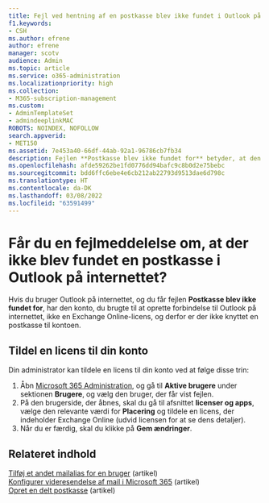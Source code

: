 ```yaml
---
title: Fejl ved hentning af en postkasse blev ikke fundet i Outlook på internettet
f1.keywords:
- CSH
ms.author: efrene
author: efrene
manager: scotv
audience: Admin
ms.topic: article
ms.service: o365-administration
ms.localizationpriority: high
ms.collection:
- M365-subscription-management
ms.custom:
- AdminTemplateSet
- admindeeplinkMAC
ROBOTS: NOINDEX, NOFOLLOW
search.appverid:
- MET150
ms.assetid: 7e453a40-66df-44ab-92a1-96786cb7fb34
description: Fejlen **Postkasse blev ikke fundet for** betyder, at den konto, du brugte til at oprette forbindelse til Outlook på internettet, ikke har en Exchange Online-licens.
ms.openlocfilehash: afde59262be1fd0776dd94bafc9c8b0d2e75bebc
ms.sourcegitcommit: bdd6ffc6ebe4e6cb212ab22793d9513dae6d798c
ms.translationtype: HT
ms.contentlocale: da-DK
ms.lasthandoff: 03/08/2022
ms.locfileid: "63591499"
---
```

# <a name="getting-a-mailbox-not-found-error-in-outlook-on-the-web"></a>Får du en fejlmeddelelse om, at der ikke blev fundet en postkasse i Outlook på internettet?

Hvis du bruger Outlook på internettet, og du får fejlen  **Postkasse blev ikke fundet for**, har den konto, du brugte til at oprette forbindelse til Outlook på internettet, ikke en Exchange Online-licens, og derfor er der ikke knyttet en postkasse til kontoen. 

## <a name="assign-a-license-to-your-account"></a>Tildel en licens til din konto

Din administrator kan tildele en licens til din konto ved at følge disse trin:

1. Åbn  [Microsoft 365 Administration](https://admin.microsoft.com/adminportal/home#/homepage), og gå til  **Aktive brugere**  under sektionen  **Brugere**, og vælg den bruger, der får vist fejlen.
1. På den brugerside, der åbnes, skal du gå til afsnittet  **licenser og apps**, vælge den relevante værdi for  **Placering**  og tildele en licens, der indeholder Exchange Online (udvid licensen for at se dens detaljer). 
1. Når du er færdig, skal du klikke på  **Gem ændringer**.

## <a name="related-content"></a>Relateret indhold

[Tilføj et andet mailalias for en bruger](../email/add-another-email-alias-for-a-user.md) (artikel)\
[Konfigurer videresendelse af mail i Microsoft 365](../email/configure-email-forwarding.md) (artikel)\
[Opret en delt postkasse](../email/create-a-shared-mailbox.md) (artikel)